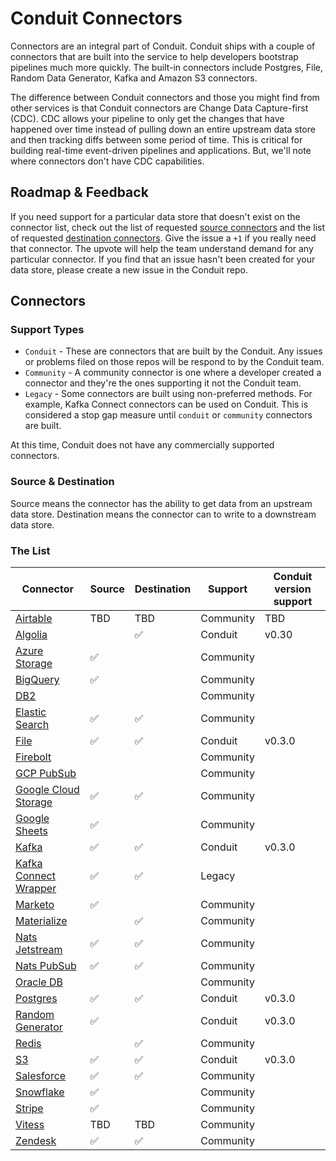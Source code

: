 # Conduit Connectors

Connectors are an integral part of Conduit. Conduit ships with a couple of connectors that are built into the service to help developers bootstrap pipelines much more quickly. The built-in connectors include Postgres, File, Random Data Generator, Kafka and Amazon S3 connectors.

The difference between Conduit connectors and those you might find from other services is that Conduit connectors are Change Data Capture-first (CDC). CDC allows your pipeline to only get the changes that have happened over time instead of pulling down an entire upstream data store and then tracking diffs between some period of time. This is critical for building real-time event-driven pipelines and applications. But, we'll note where connectors don't have CDC capabilities.


## Roadmap & Feedback

If you need support for a particular data store that doesn't exist on the connector list, check out the list of requested [source connectors](https://github.com/ConduitIO/conduit/issues?q=is%3Aissue+label%3Aconnector%3Asource+) and the list of requested [destination connectors](https://github.com/ConduitIO/conduit/issues?q=is%3Aissue+label%3Aconnector%3Adestination). Give the issue a `+1` if you really need that connector. The upvote will help the team understand demand for any particular connector. If you find that an issue hasn't been created for your data store, please create a new issue in the Conduit repo.

## Connectors

### Support Types

* `Conduit` - These are connectors that are built by the Conduit. Any issues or problems filed on those repos will be respond to by the Conduit team.
* `Community` - A community connector is one where a developer created a connector and they're the ones supporting it not the Conduit team.
* `Legacy` - Some connectors are built using non-preferred methods. For example, Kafka Connect connectors can be used on Conduit. This is considered a stop gap measure until `conduit` or `community` connectors are built.

At this time, Conduit does not have any commercially supported connectors.

### Source & Destination

Source means the connector has the ability to get data from an upstream data store. Destination means the connector can to write to a downstream data store.

### The List

| Connector | Source | Destination | Support | Conduit version support |
|-----------|-------|----|-------------|-------------|
| [Airtable](https://github.com/conduitio-labs/conduit-connector-airtable) | TBD |TBD | Community | TBD |
| [Algolia](https://github.com/conduitio-labs/conduit-connector-algolia) | |✅ | Conduit | v0.30 |
| [Azure Storage](https://github.com/conduitio-labs/conduit-connector-azure-storage) |✅ | | Community |
| [BigQuery](https://github.com/conduitio-labs/conduit-connector-bigquery) |✅ | | Community |
| [DB2](https://github.com/conduitio-labs/conduit-connector-db2) | | | Community |
| [Elastic Search](https://github.com/conduitio-labs/conduit-connector-elasticsearch) |✅ |✅ | Community |
| [File](https://github.com/ConduitIO/conduit-connector-file) |✅ |✅ | Conduit |v0.3.0|
| [Firebolt](https://github.com/conduitio-labs/conduit-connector-firebolt) | | | Community |
| [GCP PubSub](https://github.com/conduitio-labs/conduit-connector-gcp-pubsub) | | | Community |
| [Google Cloud Storage](https://github.com/conduitio-labs/conduit-connector-google-cloudstorage) |✅ |✅ | Community |
| [Google Sheets](https://github.com/conduitio-labs/conduit-connector-google-sheets) |✅ | | Community |
| [Kafka](https://github.com/ConduitIO/conduit-connector-kafka) |✅ |✅ | Conduit |v0.3.0|
| [Kafka Connect Wrapper](https://github.com/ConduitIO/conduit-kafka-connect-wrapper) | ✅ | ✅ | Legacy |
| [Marketo](https://github.com/conduitio-labs/conduit-connector-marketo) |✅ | | Community |
| [Materialize](https://github.com/conduitio-labs/conduit-connector-materialize) | |✅ | Community |
| [Nats Jetstream](https://github.com/conduitio-labs/conduit-connector-nats-jetstream) |✅ |✅ | Community |
| [Nats PubSub](https://github.com/conduitio-labs/conduit-connector-nats-pubsub) |✅|✅ | Community |
| [Oracle DB](https://github.com/conduitio-labs/conduit-connector-oracle) | | | Community |
| [Postgres](https://github.com/ConduitIO/conduit-connector-postgres)   |✅ |✅ | Conduit |v0.3.0|
| [Random Generator](https://github.com/ConduitIO/conduit-connector-generator) |✅ | | Conduit |v0.3.0|
| [Redis](https://github.com/conduitio-labs/conduit-connector-redis) ||✅ | Community |
| [S3](https://github.com/ConduitIO/conduit-connector-s3) |✅ |✅ | Conduit | v0.3.0|
| [Salesforce](https://github.com/conduitio-labs/conduit-connector-salesforce) | ✅ | ✅ | Community |
| [Snowflake](https://github.com/conduitio-labs/conduit-connector-snowflake) |✅ | | Community |
| [Stripe](https://github.com/conduitio-labs/conduit-connector-stripe) |✅ | | Community |
| [Vitess](https://github.com/conduitio-labs/conduit-connector-vitess) |TBD|TBD| Community |
| [Zendesk](https://github.com/conduitio-labs/conduit-connector-zendesk) |✅ |✅| Community |